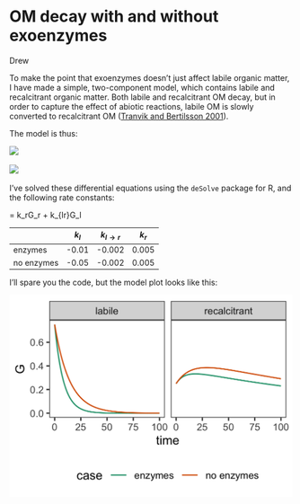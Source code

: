 OM decay with and without exoenzymes
================
Drew

To make the point that exoenzymes doesn’t just affect labile organic
matter, I have made a simple, two-component model, which contains labile
and recalcitrant organic matter. Both labile and recalcitrant OM decay,
but in order to capture the effect of abiotic reactions, labile OM is
slowly converted to recalcitrant OM ([Tranvik and Bertilsson
2001](https://onlinelibrary.wiley.com/doi/full/10.1046/j.1461-0248.2001.00245.x?casa_token=bPAvbpSsrowAAAAA%3Alg4u2CUXHlJGM0zy17ufH7Q-dG32LKE_l8B7H7Ed1IudfPYP0P1_KofEs2QkbdOdJ1A6LFC72Mooe5RG)).

The model is thus:

![](https://latex.codecogs.com/svg.image?\frac%7BdG_l%7D%7Bdt%7D&space;=&space;k_l&space;G_l&space;-&space;k_%7Bl\rightarrow&space;r%7DG_l)

![](https://latex.codecogs.com/svg.image?\frac%7BdG_r%7D%7Bdt%7D&space;=&space;k_rG_r&space;+&space;k_%7Bl\rightarrow&space;r%7DG_l)

I’ve solved these differential equations using the `deSolve` package for
R, and the following rate constants:

= k_rG_r + k\_{lr}G_l

|            | $k_l$ | $k_{l \rightarrow r}$ | $k_r$ |
|------------|-------|-----------------------|-------|
| enzymes    | -0.01 | -0.002                | 0.005 |
| no enzymes | -0.05 | -0.002                | 0.005 |

I’ll spare you the code, but the model plot looks like this:

![](multi_G_figure_files/figure-gfm/unnamed-chunk-4-1.png)
